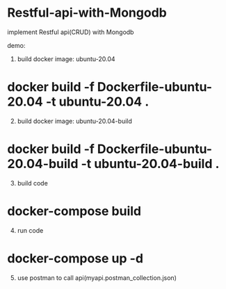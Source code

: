 # Restful-api-with-Mongodb
implement Restful api(CRUD) with Mongodb

demo: 
1. build docker image: ubuntu-20.04
# docker build -f Dockerfile-ubuntu-20.04 -t ubuntu-20.04 .

2. build docker image: ubuntu-20.04-build
# docker build -f Dockerfile-ubuntu-20.04-build -t ubuntu-20.04-build .

3. build code
# docker-compose build

4. run code
# docker-compose up -d

5. use postman to call api(myapi.postman_collection.json)
